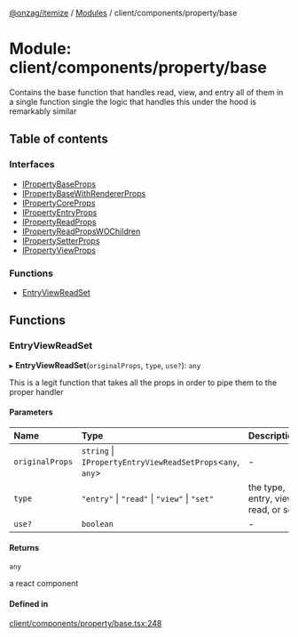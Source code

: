 [@onzag/itemize](../README.md) / [Modules](../modules.md) / client/components/property/base

# Module: client/components/property/base

Contains the base function that handles read, view, and entry all of them
in a single function single the logic that handles this under the hood is remarkably similar

## Table of contents

### Interfaces

- [IPropertyBaseProps](../interfaces/client_components_property_base.IPropertyBaseProps.md)
- [IPropertyBaseWithRendererProps](../interfaces/client_components_property_base.IPropertyBaseWithRendererProps.md)
- [IPropertyCoreProps](../interfaces/client_components_property_base.IPropertyCoreProps.md)
- [IPropertyEntryProps](../interfaces/client_components_property_base.IPropertyEntryProps.md)
- [IPropertyReadProps](../interfaces/client_components_property_base.IPropertyReadProps.md)
- [IPropertyReadPropsWOChildren](../interfaces/client_components_property_base.IPropertyReadPropsWOChildren.md)
- [IPropertySetterProps](../interfaces/client_components_property_base.IPropertySetterProps.md)
- [IPropertyViewProps](../interfaces/client_components_property_base.IPropertyViewProps.md)

### Functions

- [EntryViewReadSet](client_components_property_base.md#entryviewreadset)

## Functions

### EntryViewReadSet

▸ **EntryViewReadSet**(`originalProps`, `type`, `use?`): `any`

This is a legit function that takes all the props in order to pipe them
to the proper handler

#### Parameters

| Name | Type | Description |
| :------ | :------ | :------ |
| `originalProps` | `string` \| `IPropertyEntryViewReadSetProps`\<`any`, `any`\> | - |
| `type` | ``"entry"`` \| ``"read"`` \| ``"view"`` \| ``"set"`` | the type, entry, view, read, or set |
| `use?` | `boolean` | - |

#### Returns

`any`

a react component

#### Defined in

[client/components/property/base.tsx:248](https://github.com/onzag/itemize/blob/59702dd5/client/components/property/base.tsx#L248)
